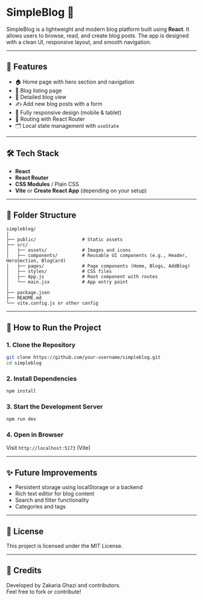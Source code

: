 # SimpleBlog 📝

SimpleBlog is a lightweight and modern blog platform built using **React**. It allows users to browse, read, and create blog posts. The app is designed with a clean UI, responsive layout, and smooth navigation.

---

## 🚀 Features

- 🏠 Home page with hero section and navigation
- 📰 Blog listing page
- 📖 Detailed blog view
- ✍️ Add new blog posts with a form
- 📱 Fully responsive design (mobile & tablet)
- 🧭 Routing with React Router
- 🗂️ Local state management with `useState`

---

## 🛠️ Tech Stack

- **React**
- **React Router**
- **CSS Modules** / Plain CSS
- **Vite** or **Create React App** (depending on your setup)

---

## 📂 Folder Structure

```
simpleblog/
│
├── public/                 # Static assets
├── src/
│   ├── assets/             # Images and icons
│   ├── components/         # Reusable UI components (e.g., Header, HeroSection, BlogCard)
│   ├── pages/              # Page components (Home, Blogs, AddBlog)
│   ├── styles/             # CSS files
│   ├── App.js              # Root component with routes
│   └── main.jsx            # App entry point
│
├── package.json
├── README.md
└── vite.config.js or other config
```

---

## 🧪 How to Run the Project

### 1. Clone the Repository

```bash
git clone https://github.com/your-username/simpleblog.git
cd simpleblog
```

### 2. Install Dependencies

```bash
npm install
```

### 3. Start the Development Server

```bash
npm run dev 

```

### 4. Open in Browser

Visit `http://localhost:5173` (Vite) 

---

## ✨ Future Improvements

- Persistent storage using localStorage or a backend
- Rich text editor for blog content
- Search and filter functionality
- Categories and tags

---

## 📄 License

This project is licensed under the MIT License.

---

## 🙌 Credits

Developed by Zakaria Ghazi and contributors.  
Feel free to fork or contribute!
